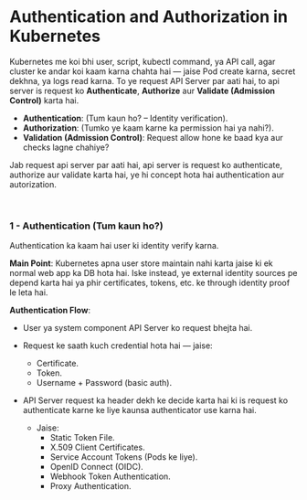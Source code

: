 # Authentication and Authorization in Kubernetes

Kubernetes me koi bhi user, script, kubectl command, ya API call, agar cluster ke andar koi kaam karna chahta hai — jaise Pod create karna, secret dekhna, ya logs read karna. To ye request API Server par aati hai, to api server is request ko **Authenticate**, **Authorize** aur **Validate (Admission Control)** karta hai.

- **Authentication**: (Tum kaun ho? – Identity verification).
- **Authorization**: (Tumko ye kaam karne ka permission hai ya nahi?).
- **Validation (Admission Control)**: Request allow hone ke baad kya aur checks lagne chahiye?

Jab request api server par aati hai, api server is request ko authenticate, authorize aur validate karta hai, ye hi concept hota hai authentication aur autorization.

<br>

### 1 - Authentication (Tum kaun ho?)

Authentication ka kaam hai user ki identity verify karna.

**Main Point**: Kubernetes apna user store maintain nahi karta jaise ki ek normal web app ka DB hota hai. Iske instead, ye external identity sources pe depend karta hai ya phir certificates, tokens, etc. ke through identity proof le leta hai.

**Authentication Flow**:
- User ya system component API Server ko request bhejta hai.
- Request ke saath kuch credential hota hai — jaise:
  - Certificate.
  - Token.
  - Username + Password (basic auth).
 
- API Server request ka header dekh ke decide karta hai ki is request ko authenticate karne ke liye kaunsa authenticator use karna hai.
  - Jaise:
    - Static Token File.
    - X.509 Client Certificates.
    - Service Account Tokens (Pods ke liye).
    - OpenID Connect (OIDC).
    - Webhook Token Authentication.
    - Proxy Authentication.
